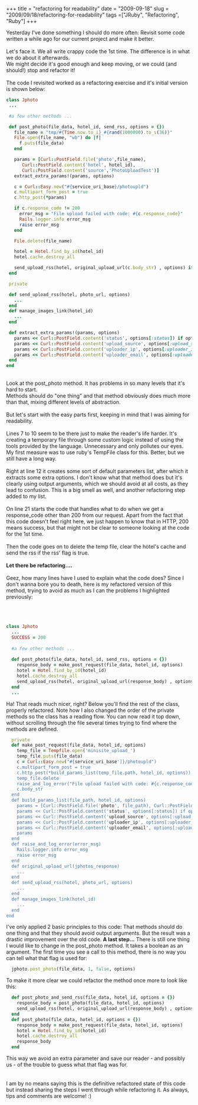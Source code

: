 +++ 
title = "refactoring for readability"
date = "2009-09-18"
slug = "2009/09/18/refactoring-for-readability"
tags =["JRuby", "Refactoring", "Ruby"]
+++

<p>
Yesterday I've done something I should do more often: Revisit some code written a while ago for our current project and make it better.<br><br>Let's face it. We all write crappy code the 1st time. The difference is in what we do about it afterwards.<br>We might decide it's good enough and keep moving, or we could (and should!) stop and refactor it!<br><br>The code I revisited worked as a refactoring exercise and it's initial version is shown below:

``` ruby Jphoto
class Jphoto
 ...

 #a few other methods ...

 def post_photo(file_data, hotel_id, send_rss, options = {})
   file_name = "tmp/#{Time.now.to_i}_#{rand(1000000).to_s(36)}"
   File.open(file_name, "wb") do |f|
     f.puts(file_data)
   end

   params = [Curl::PostField.file('photo',file_name),
      Curl::PostField.content('hotel', hotel_id),
      Curl::PostField.content('source','PhotoUploadTest')]
   extract_extra_params!(params, options)

   c = Curl::Easy.new("#{service_uri_base}/photoupld")
   c.multipart_form_post = true
   c.http_post(*params)

   if c.response_code != 200
     error_msg = "File upload failed with code: #{c.response_code}"
     Rails.logger.info error_msg
     raise error_msg
   end

   File.delete(file_name)

   hotel = Hotel.find_by_id(hotel_id)
   hotel.cache.destroy_all

   send_upload_rss(hotel, original_upload_url(c.body_str) , options) if send_rss
 end

 private

 def send_upload_rss(hotel, photo_url, options)
   ...
 end
 def manage_images_link(hotel_id)
   ...
 end

 def extract_extra_params!(params, options)
   params << Curl::PostField.content('status', options[:status]) if options[:status]
   params << Curl::PostField.content('upload_source', options[:upload_source]) if options[:upload_source]
   params << Curl::PostField.content('uploader_ip', options[:uploader_ip]) if options[:uploader_ip]
   params << Curl::PostField.content('uploader_email', options[:uploader_email]) if options[:uploader_email]
 end
end
```

<br>Look at the post_photo method. It has problems in so many levels that it's hard to start. <br>Methods should do "one thing" and that method obviously does much more than that, mixing different levels of abstraction.<br><br>But let's start with the easy parts first, keeping in mind that I was aiming for readability.<br><br>Lines 7 to 10 seem to be there just to make the reader's life harder. It's creating a temporary file through some custom logic instead of using the tools provided by the language. Unnecessary and only pollutes our eyes. My first measure was to use ruby's TempFile class for this. Better, but we still have a long way.<br><br>Right at line 12 it creates some sort of default parameters list, after which it extracts some extra options. I don't know what that method does but it's clearly using output arguments, which we should avoid at all costs, as they lead to confusion. This is a big smell as well, and another refactoring step added to my list.<br><br>On line 21 starts the code that handles what to do when we get a response_code other than 200 from our request. Apart from the fact that this code doesn't feel right here, we just happen to know that in HTTP, 200 means success, but that might not be clear to someone looking at the code for the 1st time.<br><br>Then the code goes on to delete the temp file, clear the hotel's cache and send the rss if the rss' flag is true.<br><br><strong>Let there be refactoring....</strong><br><br>Geez, how many lines have I used to explain what the code does? Since I don't wanna bore you to death, here is my refactored version of this method, trying to avoid as much as I can the problems I highlighted previously:<br><br><br><br>

``` ruby
class Jphoto
  ...
  SUCCESS = 200
  
  #a few other methods ...
  
  def post_photo(file_data, hotel_id, send_rss, options = {})
    response_body = make_post_request(file_data, hotel_id, options)
    hotel = Hotel.find_by_id(hotel_id)
    hotel.cache.destroy_all
    send_upload_rss(hotel, original_upload_url(response_body) , options) if send_rss
  end
  ...
```

Ha! That reads much nicer, right? 
Below you'll find the rest of the class, properly refactored. Note how I also changed the order of the private methods so the class has a reading flow. 
You can now read it top down, without scrolling through the file several times trying to find where the methods are defined.

``` ruby
  private
  def make_post_request(file_data, hotel_id, options)
    temp_file = Tempfile.open('minisite_upload_')
    temp_file.puts(file_data)
    c = Curl::Easy.new("#{service_uri_base']}/photoupld")
    c.multipart_form_post = true
    c.http_post(*build_params_list(temp_file.path, hotel_id, options))
    temp_file.delete
    raise_and_log_error("File upload failed with code: #{c.response_code}") if c.response_code != SUCCESS
    c.body_str
  end
  def build_params_list(file_path, hotel_id, options)
    params = [Curl::PostField.file('photo', file_path), Curl::PostField.content('hotel', hotel_id), Curl::PostField.content('source','PhotoUploadTest')]
    params << Curl::PostField.content('status', options[:status]) if options[:status]
    params << Curl::PostField.content('upload_source', options[:upload_source]) if options[:upload_source]
    params << Curl::PostField.content('uploader_ip', options[:uploader_ip]) if options[:uploader_ip]
    params << Curl::PostField.content('uploader_email', options[:uploader_email]) if options[:uploader_email]
    params
  end
  def raise_and_log_error(error_msg)
    Rails.logger.info error_msg
    raise error_msg
  end
  def original_upload_url(jphotos_response)
    ...
  end
  def send_upload_rss(hotel, photo_url, options)
    ...
  end
  def manage_images_link(hotel_id)
    ...
  end
end

```


I've only applied 2 basic principles to this code: That methods should do one thing and that they should avoid output arguments. But the result was a drastic improvement over the old code.
<strong>A last step...</strong>
There is still one thing I would like to change in the post_photo method. It takes a boolean as an argument. The first time you see a call to this method, there is no way you can tell what that flag is used for:

``` ruby
  jphoto.post_photo(file_data, 1, false, options)
```

To make it more clear we could refactor the method once more to look like this:


``` ruby
  def post_photo_and_send_rss(file_data, hotel_id, options = {})
    response_body = post_photo(file_data, hotel_id, options)
    send_upload_rss(hotel, original_upload_url(response_body) , options)
  end
  def post_photo(file_data, hotel_id, options = {})
    response_body = make_post_request(file_data, hotel_id, options)
    hotel = Hotel.find_by_id(hotel_id)
    hotel.cache.destroy_all
    response_body
  end
```	

This way we avoid an extra parameter and save our reader - and possibly us - of the trouble to guess what that flag was for.<br><br><br>I am by no means saying this is the definitive refactored state of this code but instead sharing the steps I went through while refactoring it. As always, tips and comments are welcome! :) 
</p>

